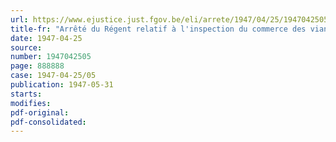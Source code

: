 ```yaml
---
url: https://www.ejustice.just.fgov.be/eli/arrete/1947/04/25/1947042505/justel
title-fr: "Arrêté du Régent relatif à l'inspection du commerce des viandes (Abrogé par AR du 05-05-1972)"
date: 1947-04-25
source:
number: 1947042505
page: 888888
case: 1947-04-25/05
publication: 1947-05-31
starts:
modifies:
pdf-original:
pdf-consolidated:
---
```


